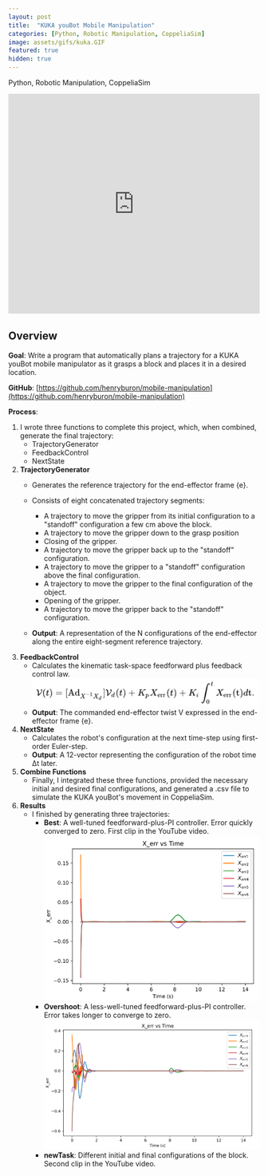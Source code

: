 ```yaml
---
layout: post
title:  "KUKA youBot Mobile Manipulation"
categories: [Python, Robotic Manipulation, CoppeliaSim]
image: assets/gifs/kuka.GIF
featured: true
hidden: true
---
```


Python, Robotic Manipulation, CoppeliaSim

<iframe width="100%" height="441" src="https://www.youtube.com/embed/ZHFO4J9itbI?si=82YA8ILq-O1_tx1X" title="YouTube video player" frameborder="0" allow="accelerometer; autoplay; clipboard-write; encrypted-media; gyroscope; picture-in-picture; web-share" allowfullscreen></iframe>

## Overview

**Goal**: Write a program that automatically plans a trajectory for a KUKA youBot mobile manipulator as it grasps a block and places it in a desired location.

**GitHub**: [https://github.com/henryburon/mobile-manipulation](https://github.com/henryburon/mobile-manipulation)

**Process**:

1. I wrote three functions to complete this project, which, when combined, generate the final trajectory: 
    * TrajectoryGenerator
    * FeedbackControl
    * NextState
2. **TrajectoryGenerator**
    * Generates the reference trajectory for the end-effector frame {e}.
    * Consists of eight concatenated trajectory segments:
        * A trajectory to move the gripper from its initial configuration to a "standoff" configuration a few cm above the block.
        * A trajectory to move the gripper down to the grasp position
        * Closing of the gripper.
        * A trajectory to move the gripper back up to the "standoff" configuration.
        * A trajectory to move the gripper to a "standoff" configuration above the final configuration.
        * A trajectory to move the gripper to the final configuration of the object.
        * Opening of the gripper.
        * A trajectory to move the gripper back to the "standoff" configuration.

    * **Output**: A representation of the N configurations of the end-effector along the entire eight-segment reference trajectory.
3. **FeedbackControl**
    * Calculates the kinematic task-space feedforward plus feedback control law.
    ![Feedback Control](/assets/images/feedback_control.png)
    * **Output**: The commanded end-effector twist V expressed in the end-effector frame {e}.
4. **NextState**
    * Calculates the robot's configuration at the next time-step using first-order Euler-step.
    * **Output**: A 12-vector representing the configuration of the robot time &Delta;t later.
5. **Combine Functions**
    * Finally, I integrated these three functions, provided the necessary initial and desired final configurations, and generated a .csv file to simulate the KUKA youBot's movement in CoppeliaSim.
6. **Results**
    * I finished by generating three trajectories:
        * **Best**: A well-tuned feedforward-plus-PI controller. Error quickly converged to zero. First clip in the YouTube video.
        ![Best Run](/assets/images/best_run.png)
        * **Overshoot**: A less-well-tuned feedforward-plus-PI controller. Error takes longer to converge to zero.
        ![Overshoot Run](/assets/images/overshoot_run.png)
        * **newTask**: Different initial and final configurations of the block. Second clip in the YouTube video.